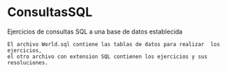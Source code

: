 # ConsultasSQL
Ejercicios de consultas SQL a una base de datos establecida

```
El archivo World.sql contiene las tablas de datos para realizar  los ejercicios,
el otro archivo con extension SQL contienen los ejercicios y sus resoluciones.

```
